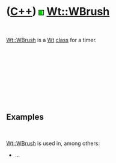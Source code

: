 



 

 

 

 

 

([C++](Cpp.md)) ![Wt](PicWt.png) [Wt::WBrush](CppWBrush.md)
=============================================================

 

[Wt::WBrush](CppWBrush.md) is a [Wt](CppWt.md) [class](CppClass.md)
for a timer.

 

 

 

 

 

Examples
--------

 

[Wt::WBrush](CppWBrush.md) is used in, among others:

-   ...

 

 

 

 

 





 



